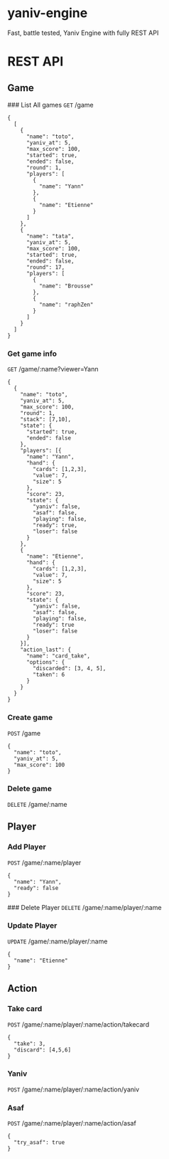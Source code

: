 # yaniv-engine
Fast, battle tested, Yaniv Engine with fully REST API

# REST API

## Game
### List All games
`GET` /game
```
{
  [
    {
      "name": "toto",
      "yaniv_at": 5,
      "max_score": 100,
      "started": true,
      "ended": false,
      "round": 1,
      "players": [
        {
          "name": "Yann"
        },
        {
          "name": "Etienne"
        }
      ]
    },
    {
      "name": "tata",
      "yaniv_at": 5,
      "max_score": 100,
      "started": true,
      "ended": false,
      "round": 17,
      "players": [
        {
          "name": "Brousse"
        },
        {
          "name": "raphZen"
        }
      ]
    }
  ]
}
```
### Get game info
`GET` /game/:name?viewer=Yann
```
{
  {
    "name": "toto",
    "yaniv_at": 5,
    "max_score": 100,
    "round": 1,
    "stack": [7,10],
    "state": {
      "started": true,
      "ended": false
    },
    "players": [{
      "name": "Yann",
      "hand": {
        "cards": [1,2,3],
        "value": 7,
        "size": 5
      },
      "score": 23,
      "state": {
        "yaniv": false,
        "asaf": false,
        "playing": false,
        "ready": true,
        "loser": false
      }
    },
    {
      "name": "Etienne",
      "hand": {
        "cards": [1,2,3],
        "value": 7,
        "size": 5
      },
      "score": 23,
      "state": {
        "yaniv": false,
        "asaf": false,
        "playing": false,
        "ready": true
        "loser": false
      }
    }],
    "action_last": {
      "name": "card_take",
      "options": {
        "discarded": [3, 4, 5],
        "taken": 6
      }
    } 
  }
}
```
### Create game
`POST` /game
```
{
  "name": "toto",
  "yaniv_at": 5,
  "max_score": 100
}
```
### Delete game
`DELETE` /game/:name

## Player
### Add Player
`POST` /game/:name/player
```
{
  "name": "Yann",
  "ready": false
}
```
### Delete Player
`DELETE` /game/:name/player/:name

### Update Player
`UPDATE` /game/:name/player/:name
```
{
  "name": "Etienne"
}
```

## Action
### Take card
`POST` /game/:name/player/:name/action/takecard
```
{
  "take": 3,
  "discard": [4,5,6]
}
```
### Yaniv
`POST` /game/:name/player/:name/action/yaniv

### Asaf
`POST` /game/:name/player/:name/action/asaf
```
{
  "try_asaf": true
}
```
```
